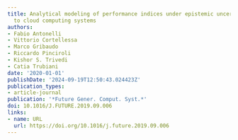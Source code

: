```yaml
---
title: Analytical modeling of performance indices under epistemic uncertainty applied
  to cloud computing systems
authors:
- Fabio Antonelli
- Vittorio Cortellessa
- Marco Gribaudo
- Riccardo Pinciroli
- Kishor S. Trivedi
- Catia Trubiani
date: '2020-01-01'
publishDate: '2024-09-19T12:50:43.024423Z'
publication_types:
- article-journal
publication: '*Future Gener. Comput. Syst.*'
doi: 10.1016/J.FUTURE.2019.09.006
links:
- name: URL
  url: https://doi.org/10.1016/j.future.2019.09.006
---
```

